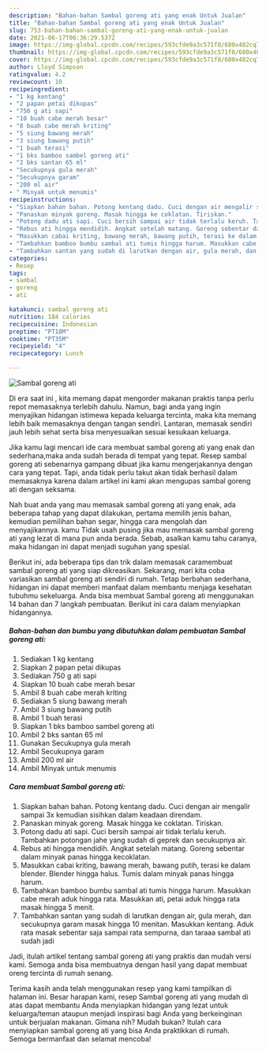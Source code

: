 ```yaml
---
description: "Bahan-bahan Sambal goreng ati yang enak Untuk Jualan"
title: "Bahan-bahan Sambal goreng ati yang enak Untuk Jualan"
slug: 753-bahan-bahan-sambal-goreng-ati-yang-enak-untuk-jualan
date: 2021-06-17T06:36:29.537Z
image: https://img-global.cpcdn.com/recipes/593cfde9a3c571f8/680x482cq70/sambal-goreng-ati-foto-resep-utama.jpg
thumbnail: https://img-global.cpcdn.com/recipes/593cfde9a3c571f8/680x482cq70/sambal-goreng-ati-foto-resep-utama.jpg
cover: https://img-global.cpcdn.com/recipes/593cfde9a3c571f8/680x482cq70/sambal-goreng-ati-foto-resep-utama.jpg
author: Lloyd Simpson
ratingvalue: 4.2
reviewcount: 10
recipeingredient:
- "1 kg kentang"
- "2 papan petai dikupas"
- "750 g ati sapi"
- "10 buah cabe merah besar"
- "8 buah cabe merah kriting"
- "5 siung bawang merah"
- "3 siung bawang putih"
- "1 buah terasi"
- "1 bks bamboo sambel goreng ati"
- "2 bks santan 65 ml"
- "Secukupnya gula merah"
- "Secukupnya garam"
- "200 ml air"
- " Minyak untuk menumis"
recipeinstructions:
- "Siapkan bahan bahan. Potong kentang dadu. Cuci dengan air mengalir sampai 3x kemudian sisihkan dalam keadaan direndam."
- "Panaskan minyak goreng. Masak hingga ke coklatan. Tiriskan."
- "Potong dadu ati sapi. Cuci bersih sampai air tidak terlalu keruh. Tambahkan potongan jahe yang sudah di geprek dan secukupnya air."
- "Rebus ati hingga mendidih. Angkat setelah matang. Goreng sebentar dalam minyak panas hingga kecoklatan."
- "Masukkan cabai kriting, bawang merah, bawang putih, terasi ke dalam blender. Blender hingga halus. Tumis dalam minyak panas hingga harum."
- "Tambahkan bamboo bumbu sambal ati tumis hingga harum. Masukkan cabe merah aduk hingga rata. Masukkan ati, petai aduk hingga rata masak hingga 5 menit."
- "Tambahkan santan yang sudah di larutkan dengan air, gula merah, dan secukupnya garam masak hingga 10 menitan. Masukkan kentang. Aduk rata masak sebentar saja sampai rata sempurna, dan taraaa sambal ati sudah jadi"
categories:
- Resep
tags:
- sambal
- goreng
- ati

katakunci: sambal goreng ati 
nutrition: 184 calories
recipecuisine: Indonesian
preptime: "PT18M"
cooktime: "PT35M"
recipeyield: "4"
recipecategory: Lunch

---
```



![Sambal goreng ati](https://img-global.cpcdn.com/recipes/593cfde9a3c571f8/680x482cq70/sambal-goreng-ati-foto-resep-utama.jpg)

Di era  saat ini , kita memang dapat mengorder makanan praktis tanpa perlu repot memasaknya terlebih dahulu. Namun, bagi anda yang ingin menyajikan hidangan istimewa kepada keluarga tercinta, maka kita memang lebih baik memasaknya dengan tangan sendiri. Lantaran, memasak sendiri jauh lebih sehat serta bisa menyesuaikan sesuai kesukaan keluarga.

Jika kamu lagi mencari ide cara membuat sambal goreng ati yang enak dan sederhana,maka anda sudah berada di tempat yang tepat. Resep sambal goreng ati  sebenarnya gampang dibuat jika kamu mengerjakannya dengan cara yang tepat. Tapi, anda tidak perlu takut akan tidak berhasil dalam memasaknya 
karena dalam artikel ini kami akan mengupas sambal goreng ati dengan seksama.  



Nah buat anda yang mau memasak sambal goreng ati yang enak, ada beberapa tahap yang dapat dilakukan, pertama memilih jenis bahan, kemudian pemilihan bahan segar, hingga cara mengolah dan menyajikannya. kamu Tidak usah pusing jika mau memasak sambal goreng ati yang lezat di mana pun anda berada. Sebab, asalkan kamu  tahu caranya, maka hidangan ini dapat menjadi suguhan yang spesial.

Berikut ini, ada beberapa tips dan trik dalam memasak caramembuat sambal goreng ati yang siap dikreasikan. Sekarang, mari kita coba variasikan sambal goreng ati sendiri di rumah. Tetap berbahan sederhana, hidangan ini dapat memberi manfaat dalam membantu menjaga kesehatan tubuhmu sekeluarga. Anda bisa membuat Sambal goreng ati menggunakan 14 bahan dan 7 langkah pembuatan. Berikut ini cara dalam menyiapkan hidangannya.

<!--inarticleads1-->

##### Bahan-bahan dan bumbu yang dibutuhkan dalam pembuatan Sambal goreng ati:

1. Sediakan 1 kg kentang
1. Siapkan 2 papan petai dikupas
1. Sediakan 750 g ati sapi
1. Siapkan 10 buah cabe merah besar
1. Ambil 8 buah cabe merah kriting
1. Sediakan 5 siung bawang merah
1. Ambil 3 siung bawang putih
1. Ambil 1 buah terasi
1. Siapkan 1 bks bamboo sambel goreng ati
1. Ambil 2 bks santan 65 ml
1. Gunakan Secukupnya gula merah
1. Ambil Secukupnya garam
1. Ambil 200 ml air
1. Ambil  Minyak untuk menumis




<!--inarticleads2-->

##### Cara membuat Sambal goreng ati:

1. Siapkan bahan bahan. Potong kentang dadu. Cuci dengan air mengalir sampai 3x kemudian sisihkan dalam keadaan direndam.
1. Panaskan minyak goreng. Masak hingga ke coklatan. Tiriskan.
1. Potong dadu ati sapi. Cuci bersih sampai air tidak terlalu keruh. Tambahkan potongan jahe yang sudah di geprek dan secukupnya air.
1. Rebus ati hingga mendidih. Angkat setelah matang. Goreng sebentar dalam minyak panas hingga kecoklatan.
1. Masukkan cabai kriting, bawang merah, bawang putih, terasi ke dalam blender. Blender hingga halus. Tumis dalam minyak panas hingga harum.
1. Tambahkan bamboo bumbu sambal ati tumis hingga harum. Masukkan cabe merah aduk hingga rata. Masukkan ati, petai aduk hingga rata masak hingga 5 menit.
1. Tambahkan santan yang sudah di larutkan dengan air, gula merah, dan secukupnya garam masak hingga 10 menitan. Masukkan kentang. Aduk rata masak sebentar saja sampai rata sempurna, dan taraaa sambal ati sudah jadi




Jadi, itulah artikel tentang  sambal goreng ati  yang praktis dan mudah versi kami. Semoga anda bisa membuatnya dengan hasil yang dapat membuat oreng tercinta di rumah senang. 

Terima kasih anda telah menggunakan resep yang kami tampilkan di halaman ini. Besar harapan kami, resep  Sambal goreng ati yang mudah di atas dapat membantu Anda menyiapkan hidangan yang lezat untuk keluarga/teman ataupun menjadi inspirasi bagi Anda yang berkeinginan untuk berjualan makanan. Gimana nih? Mudah bukan? Itulah cara menyiapkan sambal goreng ati yang bisa Anda praktikkan di rumah. Semoga bermanfaat dan selamat mencoba!

